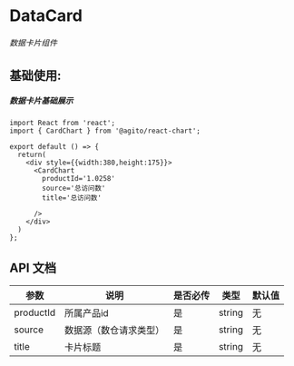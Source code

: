 # DataCard

###### 数据卡片组件



## 基础使用:
##### 数据卡片基础展示
```tsx
import React from 'react';
import { CardChart } from '@agito/react-chart';

export default () => {
  return(
    <div style={{width:380,height:175}}>
      <CardChart
        productId='1.0258'
        source='总访问数'
        title='总访问数'

      />
    </div>
  )
};
```

## API 文档

| 参数      | 说明                      |  是否必传    | 类型   | 默认值 |
| --------  | ------------------------ | ------------ | ------ | ------ |
| productId | 所属产品id                |    是        | string |  无    |
| source    | 数据源（数仓请求类型）     |    是        | string |  无    |
| title     | 卡片标题                  |    是        | string |  无    |


